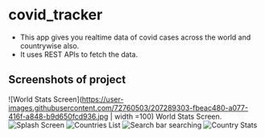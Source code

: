 # covid_tracker
* This app gives you realtime data of covid cases across the world and countrywise also. <br />
* It uses REST APIs to fetch the data.<br />

## Screenshots of project

![World Stats Screen](https://user-images.githubusercontent.com/72760503/207289303-fbeac480-a077-416f-a848-b9d650fcd936.jpg | width =100)
World Stats Screen.
<br>
![Splash Screen](https://user-images.githubusercontent.com/72760503/207289313-f97e201a-df92-404a-8f0d-c5212c93a1cf.jpg)
![Countries List](https://user-images.githubusercontent.com/72760503/207289298-4a03c997-4dff-47a7-aad3-c31c1d5acf45.jpg)
![Search bar searching](https://user-images.githubusercontent.com/72760503/207289292-f846df5d-53dd-4176-89b9-a9fe0e6ec9b2.jpg)
![Country Stats](https://user-images.githubusercontent.com/72760503/207289280-24ccf3e4-470a-484a-9ed7-f639a1de8454.jpg)



